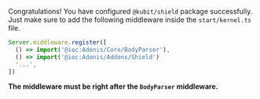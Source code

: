 Congratulations! You have configured `@kubit/shield` package successfully. Just make sure to add the following middleware inside the `start/kernel.ts` file.

```ts
Server.middleware.register([
  () => import('@ioc:Adonis/Core/BodyParser'),
  () => import('@ioc:Adonis/Addons/Shield')
  '...',
])
```

**The middleware must be right after the `BodyParser` middleware.**
